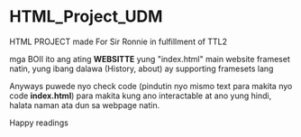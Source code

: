 <h1>HTML_Project_UDM</h1>
HTML PROJECT made For Sir Ronnie in fulfillment of TTL2<br>


mga BOII ito ang ating <b>WEBSITTE</b>
yung "index.html" main website frameset natin, yung ibang dalawa (History, about) ay supporting framesets lang <br>

Anyways puwede nyo check code (pindutin nyo mismo text para makita nyo code <b>index.html</b>) para makita kung ano interactable at ano yung hindi, halata naman ata dun sa webpage natin. <br>

Happy readings 

